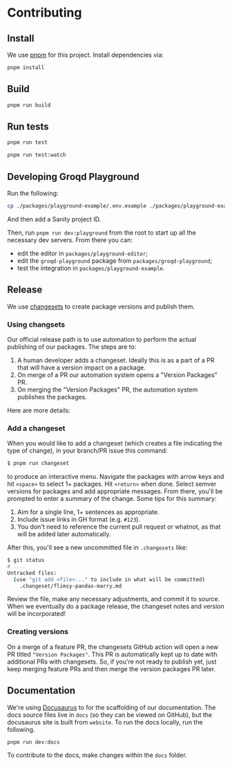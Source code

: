 # Contributing

## Install

We use [pnpm](https://pnpm.io/) for this project. Install dependencies via:

```sh
pnpm install
```

## Build

```sh
pnpm run build
```

## Run tests

```sh
pnpm run test

pnpm run test:watch
```

## Developing Groqd Playground

Run the following:

```sh
cp ./packages/playground-example/.env.example ./packages/playground-example/.env
```

And then add a Sanity project ID. 

Then, run `pnpm run dev:playground` from the root to start up all the necessary dev servers. From there you can:

- edit the editor in `packages/playground-editor`;
- edit the `groqd-playground` package from `packages/groqd-playground`;
- test the integration in `packages/playground-example`.

## Release

We use [changesets](https://github.com/changesets/changesets) to create package versions and publish them.

### Using changsets

Our official release path is to use automation to perform the actual publishing of our packages. The steps are to:

1. A human developer adds a changeset. Ideally this is as a part of a PR that will have a version impact on a package.
2. On merge of a PR our automation system opens a "Version Packages" PR.
3. On merging the "Version Packages" PR, the automation system publishes the packages.

Here are more details:

### Add a changeset

When you would like to add a changeset (which creates a file indicating the type of change), in your branch/PR issue this command:

```sh
$ pnpm run changeset
```

to produce an interactive menu. Navigate the packages with arrow keys and hit `<space>` to select 1+ packages. Hit `<return>` when done. Select semver versions for packages and add appropriate messages. From there, you'll be prompted to enter a summary of the change. Some tips for this summary:

1. Aim for a single line, 1+ sentences as appropriate.
2. Include issue links in GH format (e.g. `#123`).
3. You don't need to reference the current pull request or whatnot, as that will be added later automatically.

After this, you'll see a new uncommitted file in `.changesets` like:

```sh
$ git status
# ....
Untracked files:
  (use "git add <file>..." to include in what will be committed)
	.changeset/flimsy-pandas-marry.md
```

Review the file, make any necessary adjustments, and commit it to source. When we eventually do a package release, the changeset notes and version will be incorporated!

### Creating versions

On a merge of a feature PR, the changesets GitHub action will open a new PR titled `"Version Packages"`. This PR is automatically kept up to date with additional PRs with changesets. So, if you're not ready to publish yet, just keep merging feature PRs and then merge the version packages PR later.

## Documentation

We're using [Docusaurus](https://docusaurus.io/) to for the scaffolding of our documentation. The docs source files live in `docs` (so they can be viewed on GitHub), but the docusaurus site is built from `website`. To run the docs locally, run the following.

```shell
pnpm run dev:docs 
```

To contribute to the docs, make changes within the `docs` folder.
